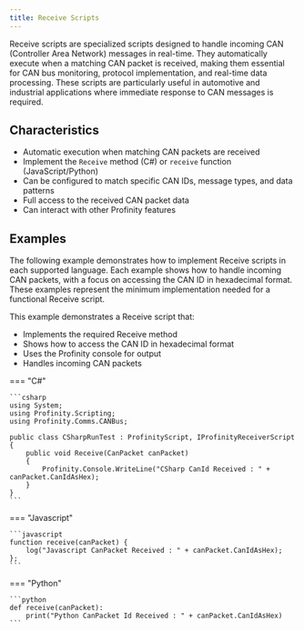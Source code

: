 ```yaml
---
title: Receive Scripts
---
```


Receive scripts are specialized scripts designed to handle incoming CAN (Controller Area Network) messages in real-time. They automatically execute when a matching CAN packet is received, making them essential for CAN bus monitoring, protocol implementation, and real-time data processing. These scripts are particularly useful in automotive and industrial applications where immediate response to CAN messages is required.

## Characteristics
- Automatic execution when matching CAN packets are received
- Implement the `Receive` method (C#) or `receive` function (JavaScript/Python)
- Can be configured to match specific CAN IDs, message types, and data patterns
- Full access to the received CAN packet data
- Can interact with other Profinity features

## Examples

The following example demonstrates how to implement Receive scripts in each supported language. Each example shows how to handle incoming CAN packets, with a focus on accessing the CAN ID in hexadecimal format. These examples represent the minimum implementation needed for a functional Receive script.

This example demonstrates a Receive script that:
- Implements the required Receive method
- Shows how to access the CAN ID in hexadecimal format
- Uses the Profinity console for output
- Handles incoming CAN packets

=== "C#"

    ```csharp
    using System;
    using Profinity.Scripting;
    using Profinity.Comms.CANBus;

    public class CSharpRunTest : ProfinityScript, IProfinityReceiverScript
    {
        public void Receive(CanPacket canPacket)
        {
            Profinity.Console.WriteLine("CSharp CanId Received : " + canPacket.CanIdAsHex);                
        }
    }
    ```

=== "Javascript"

    ```javascript
    function receive(canPacket) {
        log("Javascript CanPacket Received : " + canPacket.CanIdAsHex);    
    };
    ```

=== "Python"

    ```python
    def receive(canPacket):
        print("Python CanPacket Id Received : " + canPacket.CanIdAsHex)
    ```